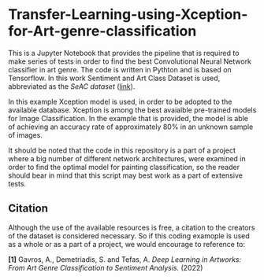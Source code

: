 # Transfer-Learning-using-Xception-for-Art-genre-classification

This is a Jupyter Notebook that provides the pipeline that is required to make series of tests in order to find the best Convolutional Neural Network classifier in art genre. The code is written in Pythton and is based on Tensorflow. In this work Sentiment and Art Class Dataset is used, abbreviated as the _SeAC dataset_ ([link](https://github.com/andreasgav/SeAC)).

In this example Xception model is used, in order to be adopted to the available database. Xception is among the best avaialble pre-trained models for Image Classification. In the example that is provided, the model is able of achieving an accuracy rate of approximately 80% in an unknown sample of images. 

It should be noted that the code in this repository is a part of a project where a big number of different network architectures, were examined in order to find the optimal model for painting classification, so the reader should bear in mind that this script may best work as a part of extensive tests. 

## Citation

Although the use of the available resources is free, a citation to the creators of the dataset is considered necessary. So if this coding examople is used as a whole or as a part of a project, we would encourage to reference to:

**[1]** Gavros, A., Demetriadis, S. and Tefas, A. _Deep Learning in Artworks: From Art Genre Classification to Sentiment Analysis._ (2022)
